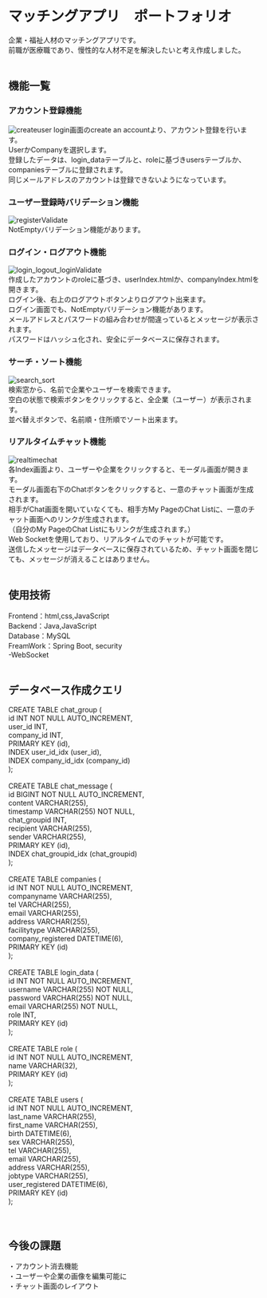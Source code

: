 # マッチングアプリ　ポートフォリオ
  企業・福祉人材のマッチングアプリです。<br>
  前職が医療職であり、慢性的な人材不足を解決したいと考え作成しました。<br>
<br>


## 機能一覧
### アカウント登録機能
![createuser](https://github.com/ReoNarisawa/matching/assets/128871965/406b2e48-d3c0-4fcd-8f2f-21f3c28802e3)
login画面のcreate an accountより、アカウント登録を行います。<br>
UserかCompanyを選択します。<br>
登録したデータは、login_dataテーブルと、roleに基づきusersテーブルか、companiesテーブルに登録されます。<br>
同じメールアドレスのアカウントは登録できないようになっています。<br>


### ユーザー登録時バリデーション機能
![registerValidate](https://github.com/ReoNarisawa/matching/assets/128871965/cad7478b-d1bc-4412-b315-5384e33baeeb)<br>
NotEmptyバリデーション機能があります。<br>


### ログイン・ログアウト機能
![login_logout_loginValidate](https://github.com/ReoNarisawa/matching/assets/128871965/60aaeeb3-c557-438c-b71f-1e730d61445c)<br>
作成したアカウントのroleに基づき、userIndex.htmlか、companyIndex.htmlを開きます。<br>
ログイン後、右上のログアウトボタンよりログアウト出来ます。<br>
ログイン画面でも、NotEmptyバリデーション機能があります。<br>
メールアドレスとパスワードの組み合わせが間違っているとメッセージが表示されます。<br>
パスワードはハッシュ化され、安全にデータベースに保存されます。<br>


### サーチ・ソート機能
![search_sort](https://github.com/ReoNarisawa/matching/assets/128871965/c137defd-6b1c-4e55-a2ba-094735221f77)<br>
検索窓から、名前で企業やユーザーを検索できます。<br>
空白の状態で検索ボタンをクリックすると、全企業（ユーザー）が表示されます。<br>
並べ替えボタンで、名前順・住所順でソート出来ます。<br>


### リアルタイムチャット機能
![realtimechat](https://github.com/ReoNarisawa/matching/assets/128871965/693ad98a-56f2-4925-adb6-691ba314d794)<br>
各Index画面より、ユーザーや企業をクリックすると、モーダル画面が開きます。<br>
モーダル画面右下のChatボタンをクリックすると、一意のチャット画面が生成されます。<br>
相手がChat画面を開いていなくても、相手方My PageのChat Listに、一意のチャット画面へのリンクが生成されます。<br>
（自分のMy PageのChat Listにもリンクが生成されます。）<br>
Web Socketを使用しており、リアルタイムでのチャットが可能です。<br>
送信したメッセージはデータベースに保存されているため、チャット画面を閉じても、メッセージが消えることはありません。<br>
<br>


## 使用技術
Frontend：html,css,JavaScript<br>
Backend：Java,JavaScript<br>
Database：MySQL<br>
FreamWork：Spring Boot, security<br>
-WebSocket<br>
<br>

## データベース作成クエリ
CREATE TABLE chat_group (<br>
    id INT NOT NULL AUTO_INCREMENT,<br>
    user_id INT,<br>
    company_id INT,<br>
    PRIMARY KEY (id),<br>
    INDEX user_id_idx (user_id),<br>
    INDEX company_id_idx (company_id)<br>
);<br>
<br>
CREATE TABLE chat_message (<br>
    id BIGINT NOT NULL AUTO_INCREMENT,<br>
    content VARCHAR(255),<br>
    timestamp VARCHAR(255) NOT NULL,<br>
    chat_groupid INT,<br>
    recipient VARCHAR(255),<br>
    sender VARCHAR(255),<br>
    PRIMARY KEY (id),<br>
    INDEX chat_groupid_idx (chat_groupid)<br>
);<br>
<br>
CREATE TABLE companies (<br>
    id INT NOT NULL AUTO_INCREMENT,<br>
    companyname VARCHAR(255),<br>
    tel VARCHAR(255),<br>
    email VARCHAR(255),<br>
    address VARCHAR(255),<br>
    facilitytype VARCHAR(255),<br>
    company_registered DATETIME(6),<br>
    PRIMARY KEY (id)<br>
);<br>
<br>
CREATE TABLE login_data (<br>
    id INT NOT NULL AUTO_INCREMENT,<br>
    username VARCHAR(255) NOT NULL,<br>
    password VARCHAR(255) NOT NULL,<br>
    email VARCHAR(255) NOT NULL,<br>
    role INT,<br>
    PRIMARY KEY (id)<br>
);<br>
<br>
CREATE TABLE role (<br>
    id INT NOT NULL AUTO_INCREMENT,<br>
    name VARCHAR(32),<br>
    PRIMARY KEY (id)<br>
);<br>
<br>
CREATE TABLE users (<br>
    id INT NOT NULL AUTO_INCREMENT,<br>
    last_name VARCHAR(255),<br>
    first_name VARCHAR(255),<br>
    birth DATETIME(6),<br>
    sex VARCHAR(255),<br>
    tel VARCHAR(255),<br>
    email VARCHAR(255),<br>
    address VARCHAR(255),<br>
    jobtype VARCHAR(255),<br>
    user_registered DATETIME(6),<br>
    PRIMARY KEY (id)<br>
);<br>
<br>
<br>
## 今後の課題
・アカウント消去機能<br>
・ユーザーや企業の画像を編集可能に<br>
・チャット画面のレイアウト<br>
